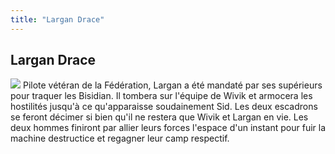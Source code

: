```yaml
---
title: "Largan Drace"
---
```


Largan Drace
------------


![](/images/stories/manga/tsuiokunosid/persos/largan.jpg)
Pilote vétéran de la Fédération, Largan a été mandaté par ses supérieurs pour traquer les Bisidian. Il tombera sur l'équipe de Wivik et armocera les hostilités jusqu'à ce qu'apparaisse soudainement Sid. Les deux escadrons se feront décimer si bien qu'il ne restera que Wivik et Largan en vie. Les deux hommes finiront par allier leurs forces l'espace d'un instant pour fuir la machine destructice et regagner leur camp respectif.


